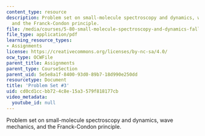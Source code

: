 ```yaml
---
content_type: resource
description: Problem set on small-molecule spectroscopy and dynamics, wave mechanics,
  and the Franck-Condon principle.
file: /media/courses/5-80-small-molecule-spectroscopy-and-dynamics-fall-2008/cd0cd1ccbb724c8e15a3579f818177cb_ps3_1978.pdf
file_type: application/pdf
learning_resource_types:
- Assignments
license: https://creativecommons.org/licenses/by-nc-sa/4.0/
ocw_type: OCWFile
parent_title: Assignments
parent_type: CourseSection
parent_uid: 5e5e8a1f-8400-93d0-89b7-18d990e250dd
resourcetype: Document
title: 'Problem Set #3'
uid: cd0cd1cc-bb72-4c8e-15a3-579f818177cb
video_metadata:
  youtube_id: null
---
```

Problem set on small-molecule spectroscopy and dynamics, wave mechanics, and the Franck-Condon principle.
